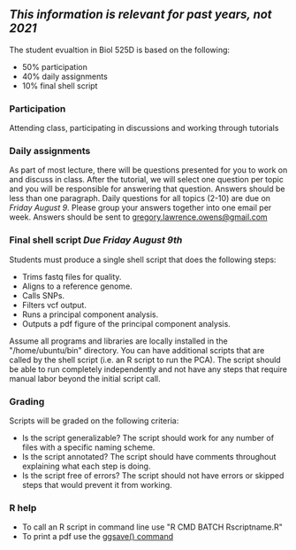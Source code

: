 <!---
---
title: Course Evaluation
menuItem: Course Evaluation
layout: page
menuPosition: 2
---

--->

## *This information is relevant for past years, not 2021*

The student evualtion in Biol 525D is based on the following:

* 50% participation
* 40% daily assignments
* 10% final shell script

### Participation
Attending class, participating in discussions and working through tutorials

### Daily assignments
As part of most lecture, there will be questions presented for you to work on and discuss in class. 
After the tutorial, we will select one question per topic and you will be responsible for answering that question. 
Answers should be less than one paragraph. 
Daily questions for all topics (2-10) are due on _Friday August 9_.
Please group your answers together into one email per week.
Answers should be sent to gregory.lawrence.owens@gmail.com

### Final shell script *Due Friday August 9th*
Students must produce a single shell script that does the following steps:
* Trims fastq files for quality.
* Aligns to a reference genome.
* Calls SNPs.
* Filters vcf output.
* Runs a principal component analysis.
* Outputs a pdf figure of the principal component analysis. 

Assume all programs and libraries are locally installed in the "/home/ubuntu/bin" directory. You can have additional scripts that are called by the shell script (i.e. an R script to run the PCA). The script should be able to run completely independently and not have any steps that require manual labor beyond the initial script call. 

### Grading
Scripts will be graded on the following criteria:
* Is the script generalizable? The script should work for any number of files with a specific naming scheme.
* Is the script annotated? The script should have comments throughout explaining what each step is doing.
* Is the script free of errors? The script should not have errors or skipped steps that would prevent it from working.

### R help
* To call an R script in command line use "R CMD BATCH Rscriptname.R"
* To print a pdf use the [ggsave() command](https://ggplot2.tidyverse.org/reference/ggsave.html)
